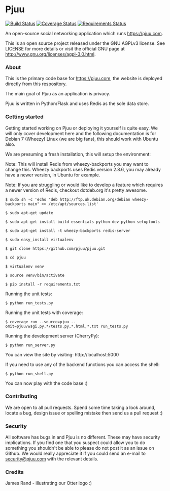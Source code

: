 # Pjuu
[![Build Status](https://travis-ci.org/pjuu/pjuu.svg?branch=master)](https://travis-ci.org/pjuu/pjuu) [![Coverage Status](https://img.shields.io/coveralls/pjuu/pjuu.svg)](https://coveralls.io/r/pjuu/pjuu) [![Requirements Status](https://requires.io/github/pjuu/pjuu/requirements.svg?branch=master)](https://requires.io/github/pjuu/pjuu/requirements/?branch=master)

An open-source social networking application which runs https://pjuu.com.

This is an open source project released under the GNU AGPLv3 license. See LICENSE for more details or visit the official GNU page at http://www.gnu.org/licenses/agpl-3.0.html.

### About

This is the primary code base for https://pjuu.com, the website is deployed directly from this respository.

The main goal of Pjuu as an application is privacy.

Pjuu is written in Python/Flask and uses Redis as the sole data store.

### Getting started

Getting started working on Pjuu or deploying it yourself is quite easy. We will only cover development here and the following documentation is for Debian 7 (Wheezy) Linux (we are big fans), this should work with Ubuntu also.

We are presuming a fresh installation, this will setup the environment:

Note: This will install Redis from wheezy-backports you may want to change this. Wheezy backports uses Redis version 2.8.6, you may already have a newer version, in Ubuntu for example.

Note: If you are struggling or would like to develop a feature which requires a newer version of Redis, checkout dotdeb.org it's pretty awesome.

```
$ sudo sh -c 'echo "deb http://ftp.uk.debian.org/debian wheezy-backports main" >> /etc/apt/sources.list'

$ sudo apt-get update

$ sudo apt-get install build-essentials python-dev python-setuptools

$ sudo apt-get install -t wheezy-backports redis-server

$ sudo easy_install virtualenv

$ git clone https://github.com/pjuu/pjuu.git

$ cd pjuu

$ virtualenv venv

$ source venv/bin/activate

$ pip install -r requirements.txt
```

Running the unit tests:

```
$ python run_tests.py
```

Running the unit tests with coverage:

```
$ coverage run --source=pjuu --omit=pjuu/wsgi.py,*/tests.py,*.html,*.txt run_tests.py
```

Running the development server (CherryPy):

```
$ python run_server.py
```

You can view the site by visiting: http://localhost:5000

If you need to use any of the backend functions you can access the shell:

```
$ python run_shell.py
```

You can now play with the code base :)

### Contributing

We are open to all pull requests. Spend some time taking a look around, locate a bug, design issue or spelling mistake then send us a pull request :)

### Security

All software has bugs in and Pjuu is no different. These may have security implications. If you find one that you suspect could allow you to do something you shouldn't be able to please do not post it as an issue on Github. We would really appreciate it if you could send an e-mail to security@pjuu.com with the relevant details.

### Credits

James Rand - illustrating our Otter logo :)